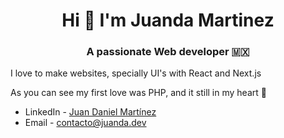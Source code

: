 <h1 align="center">Hi 👋 I'm Juanda Martinez</h1>
<h3 align="center">A passionate Web developer 🇲🇽</h3>

<p>I love to make websites, specially UI's with React and Next.js</p>
<p>As you can see my first love was PHP, and it still in my heart 💙</p>

- LinkedIn - [Juan Daniel Martínez](https://www.linkedin.com/in/juandadev/)
- Email - [contacto@juanda.dev](mailto:contacto@juanda.dev)
